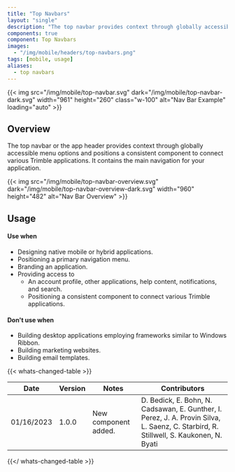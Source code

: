 ```yaml
---
title: "Top Navbars"
layout: "single"
description: "The top navbar provides context through globally accessible menu options."
components: true
component: Top Navbars
images:
  - "/img/mobile/headers/top-navbars.png"
tags: [mobile, usage]
aliases:
  - top navbars
---
```


{{< img src="/img/mobile/top-navbar.svg" dark="/img/mobile/top-navbar-dark.svg" width="961" height="260" class="w-100" alt="Nav Bar Example" loading="auto" >}}

## Overview

The top navbar or the app header provides context through globally accessible menu options and positions a consistent component to connect various Trimble applications. It contains the main navigation for your application.

{{< img src="/img/mobile/top-navbar-overview.svg" dark="/img/mobile/top-navbar-overview-dark.svg" width="960" height="482" alt="Nav Bar Overview" >}}

## Usage

#### Use when

- Designing native mobile or hybrid applications.
- Positioning a primary navigation menu.
- Branding an application.
- Providing access to
  - An account profile, other applications, help content, notifications, and search.
  - Positioning a consistent component to connect various Trimble applications.

#### Don't use when

- Building desktop applications employing frameworks similar to Windows Ribbon.
- Building marketing websites.
- Building email templates.

{{< whats-changed-table >}}

| Date       | Version | Notes                | Contributors                                                                                                                          |
| ---------- | ------- | -------------------- | ------------------------------------------------------------------------------------------------------------------------------------- |
| 01/16/2023 | 1.0.0   | New component added. | D. Bedick, E. Bohn, N. Cadsawan, E. Gunther, I. Perez, J. A. Provin Silva, L. Saenz, C. Starbird, R. Stillwell, S. Kaukonen, N. Byati |

{{</ whats-changed-table >}}
